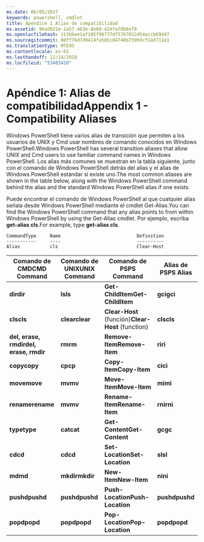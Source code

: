 ```yaml
---
ms.date: 06/05/2017
keywords: powershell, cmdlet
title: Apéndice 1 Alias de compatibilidad
ms.assetid: 96ad921e-1a57-463e-8e60-424faf8b6ef8
ms.openlocfilehash: 113bbee1af185f98777df5767022d54accb69447
ms.sourcegitcommit: 00ff76d7d9414fe585c04740b739b9cf14d711e1
ms.translationtype: MTE95
ms.contentlocale: es-ES
ms.lasthandoff: 12/14/2018
ms.locfileid: "53403420"
---
```

# <a name="appendix-1---compatibility-aliases"></a><span data-ttu-id="70006-103">Apéndice 1: Alias de compatibilidad</span><span class="sxs-lookup"><span data-stu-id="70006-103">Appendix 1 - Compatibility Aliases</span></span>

<span data-ttu-id="70006-104">Windows PowerShell tiene varios alias de transición que permiten a los usuarios de UNIX y Cmd usar nombres de comando conocidos en Windows PowerShell.</span><span class="sxs-lookup"><span data-stu-id="70006-104">Windows PowerShell has several transition aliases that allow UNIX and Cmd users to use familiar command names in Windows PowerShell.</span></span> <span data-ttu-id="70006-105">Los alias más comunes se muestran en la tabla siguiente, junto con el comando de Windows PowerShell detrás del alias y el alias de Windows PowerShell estándar si existe uno.</span><span class="sxs-lookup"><span data-stu-id="70006-105">The most common aliases are shown in the table below, along with the Windows PowerShell command behind the alias and the standard Windows PowerShell alias if one exists.</span></span>

<span data-ttu-id="70006-106">Puede encontrar el comando de Windows PowerShell al que cualquier alias señala desde Windows PowerShell mediante el cmdlet Get-Alias.</span><span class="sxs-lookup"><span data-stu-id="70006-106">You can find the Windows PowerShell command that any alias points to from within Windows PowerShell by using the Get-Alias cmdlet.</span></span> <span data-ttu-id="70006-107">Por ejemplo, escriba **get-alias cls**.</span><span class="sxs-lookup"><span data-stu-id="70006-107">For example, type **get-alias cls**.</span></span>

```
CommandType     Name                            Definition
-----------     ----                            ----------
Alias           cls                             Clear-Host
```

|<span data-ttu-id="70006-108">Comando de CMD</span><span class="sxs-lookup"><span data-stu-id="70006-108">CMD Command</span></span>|<span data-ttu-id="70006-109">Comando de UNIX</span><span class="sxs-lookup"><span data-stu-id="70006-109">UNIX Command</span></span>|<span data-ttu-id="70006-110">Comando de PS</span><span class="sxs-lookup"><span data-stu-id="70006-110">PS Command</span></span>|<span data-ttu-id="70006-111">Alias de PS</span><span class="sxs-lookup"><span data-stu-id="70006-111">PS Alias</span></span>|
|---------------|----------------|--------------|------------|
|<span data-ttu-id="70006-112">**dir**</span><span class="sxs-lookup"><span data-stu-id="70006-112">**dir**</span></span>|<span data-ttu-id="70006-113">**ls**</span><span class="sxs-lookup"><span data-stu-id="70006-113">**ls**</span></span>|<span data-ttu-id="70006-114">**Get-ChildItem**</span><span class="sxs-lookup"><span data-stu-id="70006-114">**Get-ChildItem**</span></span>|<span data-ttu-id="70006-115">**gci**</span><span class="sxs-lookup"><span data-stu-id="70006-115">**gci**</span></span>|
|<span data-ttu-id="70006-116">**cls**</span><span class="sxs-lookup"><span data-stu-id="70006-116">**cls**</span></span>|<span data-ttu-id="70006-117">**clear**</span><span class="sxs-lookup"><span data-stu-id="70006-117">**clear**</span></span>|<span data-ttu-id="70006-118">**Clear-Host** (función)</span><span class="sxs-lookup"><span data-stu-id="70006-118">**Clear-Host** (function)</span></span>|<span data-ttu-id="70006-119">**cls**</span><span class="sxs-lookup"><span data-stu-id="70006-119">**cls**</span></span>|
|<span data-ttu-id="70006-120">**del, erase, rmdir**</span><span class="sxs-lookup"><span data-stu-id="70006-120">**del, erase, rmdir**</span></span>|<span data-ttu-id="70006-121">**rm**</span><span class="sxs-lookup"><span data-stu-id="70006-121">**rm**</span></span>|<span data-ttu-id="70006-122">**Remove-Item**</span><span class="sxs-lookup"><span data-stu-id="70006-122">**Remove-Item**</span></span>|<span data-ttu-id="70006-123">**ri**</span><span class="sxs-lookup"><span data-stu-id="70006-123">**ri**</span></span>|
|<span data-ttu-id="70006-124">**copy**</span><span class="sxs-lookup"><span data-stu-id="70006-124">**copy**</span></span>|<span data-ttu-id="70006-125">**cp**</span><span class="sxs-lookup"><span data-stu-id="70006-125">**cp**</span></span>|<span data-ttu-id="70006-126">**Copy-Item**</span><span class="sxs-lookup"><span data-stu-id="70006-126">**Copy-Item**</span></span>|<span data-ttu-id="70006-127">**ci**</span><span class="sxs-lookup"><span data-stu-id="70006-127">**ci**</span></span>|
|<span data-ttu-id="70006-128">**move**</span><span class="sxs-lookup"><span data-stu-id="70006-128">**move**</span></span>|<span data-ttu-id="70006-129">**mv**</span><span class="sxs-lookup"><span data-stu-id="70006-129">**mv**</span></span>|<span data-ttu-id="70006-130">**Move-Item**</span><span class="sxs-lookup"><span data-stu-id="70006-130">**Move-Item**</span></span>|<span data-ttu-id="70006-131">**mi**</span><span class="sxs-lookup"><span data-stu-id="70006-131">**mi**</span></span>|
|<span data-ttu-id="70006-132">**rename**</span><span class="sxs-lookup"><span data-stu-id="70006-132">**rename**</span></span>|<span data-ttu-id="70006-133">**mv**</span><span class="sxs-lookup"><span data-stu-id="70006-133">**mv**</span></span>|<span data-ttu-id="70006-134">**Rename-Item**</span><span class="sxs-lookup"><span data-stu-id="70006-134">**Rename-Item**</span></span>|<span data-ttu-id="70006-135">**rni**</span><span class="sxs-lookup"><span data-stu-id="70006-135">**rni**</span></span>|
|<span data-ttu-id="70006-136">**type**</span><span class="sxs-lookup"><span data-stu-id="70006-136">**type**</span></span>|<span data-ttu-id="70006-137">**cat**</span><span class="sxs-lookup"><span data-stu-id="70006-137">**cat**</span></span>|<span data-ttu-id="70006-138">**Get-Content**</span><span class="sxs-lookup"><span data-stu-id="70006-138">**Get-Content**</span></span>|<span data-ttu-id="70006-139">**gc**</span><span class="sxs-lookup"><span data-stu-id="70006-139">**gc**</span></span>|
|<span data-ttu-id="70006-140">**cd**</span><span class="sxs-lookup"><span data-stu-id="70006-140">**cd**</span></span>|<span data-ttu-id="70006-141">**cd**</span><span class="sxs-lookup"><span data-stu-id="70006-141">**cd**</span></span>|<span data-ttu-id="70006-142">**Set-Location**</span><span class="sxs-lookup"><span data-stu-id="70006-142">**Set-Location**</span></span>|<span data-ttu-id="70006-143">**sl**</span><span class="sxs-lookup"><span data-stu-id="70006-143">**sl**</span></span>|
|<span data-ttu-id="70006-144">**md**</span><span class="sxs-lookup"><span data-stu-id="70006-144">**md**</span></span>|<span data-ttu-id="70006-145">**mkdir**</span><span class="sxs-lookup"><span data-stu-id="70006-145">**mkdir**</span></span>|<span data-ttu-id="70006-146">**New-Item**</span><span class="sxs-lookup"><span data-stu-id="70006-146">**New-Item**</span></span>|<span data-ttu-id="70006-147">**ni**</span><span class="sxs-lookup"><span data-stu-id="70006-147">**ni**</span></span>|
|<span data-ttu-id="70006-148">**pushd**</span><span class="sxs-lookup"><span data-stu-id="70006-148">**pushd**</span></span>|<span data-ttu-id="70006-149">**pushd**</span><span class="sxs-lookup"><span data-stu-id="70006-149">**pushd**</span></span>|<span data-ttu-id="70006-150">**Push-Location**</span><span class="sxs-lookup"><span data-stu-id="70006-150">**Push-Location**</span></span>|<span data-ttu-id="70006-151">**pushd**</span><span class="sxs-lookup"><span data-stu-id="70006-151">**pushd**</span></span>|
|<span data-ttu-id="70006-152">**popd**</span><span class="sxs-lookup"><span data-stu-id="70006-152">**popd**</span></span>|<span data-ttu-id="70006-153">**popd**</span><span class="sxs-lookup"><span data-stu-id="70006-153">**popd**</span></span>|<span data-ttu-id="70006-154">**Pop-Location**</span><span class="sxs-lookup"><span data-stu-id="70006-154">**Pop-Location**</span></span>|<span data-ttu-id="70006-155">**popd**</span><span class="sxs-lookup"><span data-stu-id="70006-155">**popd**</span></span>|